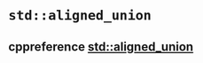 # `std::aligned_union`



## cppreference [std::aligned_union](https://en.cppreference.com/w/cpp/types/aligned_union)